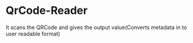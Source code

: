 # QrCode-Reader
It scans the QRCode and gives the output value(Converts metadata in to user readable format)
